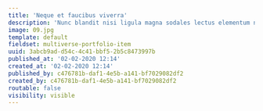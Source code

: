 ```yaml
---
title: 'Neque et faucibus viverra'
description: 'Nunc blandit nisi ligula magna sodales lectus elementum non. Integer id venenatis velit.'
image: 09.jpg
template: default
fieldset: multiverse-portfolio-item
uuid: 3abcb9ad-d54c-4c41-bbf5-2b5c8473997b
published_at: '02-02-2020 12:14'
created_at: '02-02-2020 12:14'
published_by: c476781b-daf1-4e5b-a141-bf7029082df2
created_by: c476781b-daf1-4e5b-a141-bf7029082df2
routable: false
visibility: visible
---
```

